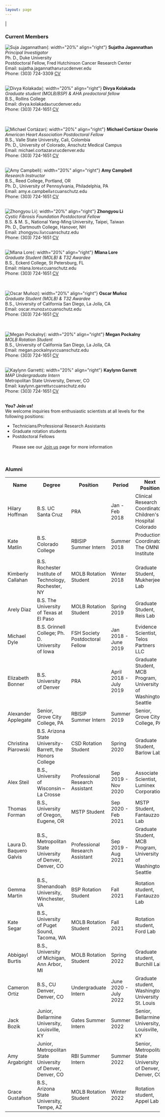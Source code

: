 ```yaml
---
layout: page
---
```

|

### Current Members
      
      
![Suja Jagannathan](/img/SJ_photo_for_flyer.jpg){: width="20%" align="right"}
**Sujatha Jagannathan**  
*Principal Investigator*  
Ph. D., Duke University    
Postdoctoral Fellow, Fred Hutchinson Cancer Research Center  
Email: sujatha.jagannathan`at`ucdenver.edu  
Phone: (303) 724-3309
<a href="/docs/jagannathan-cv.pdf">CV</a>&nbsp;
<a href="http://scholar.google.com/citations?user=AhRVE-MAAAAJ" target="new"><i class="ai ai-google-scholar-square ai-fw"></i></a>&nbsp; 
<a href="http://twitter.com/RNA_biologist" target="new"><i class="fa fa-twitter fa-fw"></i></a>  
<br />

![Divya Kolakada](/img/kolakada.jpg){: width="20%" align="right"}
**Divya Kolakada**  
*Graduate student (MOLB/BSP) & AHA predoctoral fellow*  
B.S., Rollins College   
Email: divya.kolakada`at`ucdenver.edu  
Phone: (303) 724-1651
<a href="/docs/kolakada_resume.pdf">CV</a>&nbsp;
<a href="http://twitter.com/sciliator" target="new"><i class="fa fa-twitter fa-fw"></i></a>  
<br />
<br />

![Michael Cortázar](/img/cortazar.png){: width="20%" align="right"}
**Michael Cortázar Osorio**  
*American Heart Association Postdoctoral Fellow*  
B.S., Valle State University, Cali, Colombia  
Ph. D., University of Colorado, Anschutz Medical Campus  
Email: michael.cortazar`at`ucdenver.edu  
Phone: (303) 724-1651
<a href="/docs/cortazar-biosketch.pdf">CV</a>&nbsp;
<a href="http://twitter.com/MikeCortazar" target="new"><i class="fa fa-twitter fa-fw"></i></a>  
<br />

![Amy Campbell](/img/campbell.jpg){: width="20%" align="right"}
**Amy Campbell**  
*Research Instructor*  
B.S., Reed College, Portland, OR  
Ph. D., University of Pennsylvania, Philadelphia, PA  
Email: amy.e.campbell`at`cuanschutz.edu   
Phone: (303) 724-1651
<a href="/docs/campbell-cv.pdf">CV</a>&nbsp;  
<br />

![Zhongyou Li](/img/li.jpg){: width="20%" align="right"}
**Zhongyou Li**  
*Cystic Fibrosis Foundation Postdoctoral Fellow*  
B.S. & M. S., National Yang-Ming University, Taipei, Taiwan   
Ph. D., Dartmouth College, Hanover, NH    
Email: zhongyou.li`at`cuanschutz.edu  
Phone: (303) 724-1651
<a href="/docs/li-cv.pdf">CV</a>&nbsp;  
<br />

![Mlana Lore](/img/lore.jpeg){: width="20%" align="right"}
**Mlana Lore**  
*Graduate Student (MOLB) & T32 Awardee*  
B.S., Eckerd College, St Petersburg, FL  
Email: mlana.lore`at`cuanschutz.edu  
Phone: (303) 724-1651
<a href="/docs/lore-cv.pdf">CV</a>&nbsp;
<a href="http://twitter.com/lore_mlana" target="new"><i class="fa fa-twitter fa-fw"></i></a>  
<br />
<br />

![Oscar Muñoz](/img/munoz.jpg){: width="20%" align="right"}
**Oscar Muñoz**  
*Graduate Student (MOLB) & T32 Awardee*  
B.S., University of California San Diego, La Jolla, CA    
Email: oscar.munoz`at`cuanschutz.edu  
Phone: (303) 724-1651
<a href="/docs/munoz-cv.pdf">CV</a>&nbsp;
<a href="http://twitter.com/OscRNA98" target="new"><i class="fa fa-twitter fa-fw"></i></a>  
<br />
<br />

![Megan Pockalny](/img/pockalny.jpg){: width="20%" align="right"}
**Megan Pockalny**  
*MOLB Rotation Student*  
B.S., University of California San Diego, La Jolla, CA    
Email: megan.pockalny`at`cuanschutz.edu  
Phone: (303) 724-1651
<a href="/docs/pockalny-cv.pdf">CV</a>&nbsp;
<br />
<br />   

![Kaylynn Garrett](/img/garrett.jpeg){: width="20%" align="right"}
**Kaylynn Garrett**  
*MAP Undergraduate Intern*  
Metropolitan State University, Denver, CO    
Email: kaylynn.garrett`at`cuanschutz.edu  
Phone: (303) 724-1651
<a href="/docs/garrett-cv.pdf">CV</a>&nbsp;
<br />
<br />

**You? Join us!**  
We welcome inquiries from enthusiastic scientists at all levels for the following positions:
- Technicians/Professional Research Assistants  
- Graduate rotation students
- Postdoctoral Fellows  
<br>Please see our [Join us](https://jagannathan-lab.github.io/joinus/) page for more information  
<br />

### Alumni

<html>
<body>

<table border="0">
  <tr>
    <th>Name</th>
    <th>Degree</th>
    <th>Position</th>
    <th>Period</th>
    <th>Next Position</th> 
  </tr>
  
  <tr>
    <td>Hilary Hoffman</td>
    <td>B.S. UC Santa Cruz</td>
    <td>PRA</td>
    <td>Jan - Feb 2018</td>
    <td>Clinical Research Coordinator, Children's Hospital Colorado</td>
  </tr>

  <tr>
    <td>Kate Matlin</td>
    <td>B.S. Colorado College</td>
    <td>RBISIP Summer Intern</td>
    <td>Summer 2018</td>
    <td>Production Coordinator, The OMNI Institute</td>
  </tr>


  <tr>
    <td>Kimberly Callahan</td>
    <td>B.S. Rochester Institute of Technology, Rochester, NY </td>
    <td>MOLB Rotation Student</td>
    <td>Winter 2018</td>
    <td>Graduate Student, Mukherjee Lab</td>
  </tr>

  
  <tr>
    <td>Arely Diaz</td>
    <td>B.S. The University of Texas at El Paso</td>
    <td>MOLB Rotation Student</td>
    <td>Spring 2019</td>
    <td>Graduate Student, Reis Lab</td>
  </tr>
  
  <tr>
    <td>Michael Dyle</td>
    <td>B.S. Grinnell College; Ph. D. University of Iowa</td>
    <td>FSH Society Postdoctoral Fellow</td>
    <td>Jan 2018 - June 2019</td>
    <td>Evidence Scientist, Telos Partners LLC</td>
  </tr>
  

  <tr>
    <td>Elizabeth Bonner</td>
    <td>B.S. University of Denver </td>
    <td>PRA</td>
    <td>April 2018 - July 2019</td>
    <td>Graduate Student, MCB Program, University of Washington Seattle </td>
  </tr>
  
  <tr>
    <td>Alexander Applegate</td>
    <td>Senior, Grove City College, PA</td>
    <td>RBISIP Summer Intern</td>
    <td>Summer 2019</td>
    <td>Senior, Grove City College, PA</td>
  </tr>
  
  <tr>
    <td>Christina Piarowski</td>
    <td>B.S. Arizona State University- Barrett, the Honors College</td>
    <td>CSD Rotation Student</td>
    <td>Spring 2020</td>
    <td>Graduate Student, Barlow Lab</td>
  </tr>
  
  <tr>
    <td>Alex Steil</td>
    <td>B.S., University of Wisconsin – La Crosse</td>
    <td>Professional Research Assistant</td>
    <td>Sep 2019 - Nov 2020</td>
    <td>Associate Scientist, Luminex Corporation</td>
  </tr>
  
  <tr>
    <td>Thomas Forman</td>
    <td>B.S., University of Oregon, Eugene, OR</td>
    <td>MSTP Student</td>
    <td>Sep 2020 - Feb 2021</td>
    <td>MSTP Student, Fantauzzo Lab</td>
  </tr>
   
  <tr>
    <td>Laura D. Baquero Galvis</td>
    <td>B.S., Metropolitan State University of Denver, Denver, CO</td>
    <td>Professional Research Assistant</td>
    <td>Sep 2019 - Aug 2021</td>
    <td>Graduate Student, MCB Program, University of Washington Seattle</td>
  </tr>     
      
  <tr>
    <td>Gemma Martin</td>
    <td>B.S., Shenandoah University, Winchester, VA</td>
    <td>BSP Rotation Student</td>
    <td>Fall 2021</td>
    <td>Rotation student, Fantauzzo Lab</td>
  </tr>     
      
  <tr>
    <td>Kate Segar</td>
    <td>B.S., University of Puget Sound, Tacoma, WA</td>
    <td>MOLB Rotation Student</td>
    <td>Fall 2021</td>
    <td>Rotation student, Ford Lab</td>
  </tr>      
      
  <tr>
    <td>Abbigayl Burtis</td>
    <td>B.S., University of Michigan, Ann Arbor, MI</td>
    <td>MOLB Rotation Student</td>
    <td>Spring 2022</td>
    <td>Graduate student, Burchill Lab</td>
  </tr> 
      
  <tr>
    <td>Cameron Ortiz</td>
    <td>B.S., CU Denver, Denver, CO</td>
    <td>Undergraduate Intern</td>
    <td>June 2020 - July 2022</td>
    <td>Graduate student, Washington University at St. Louis</td>
  </tr>     
            
  <tr>
    <td>Jack Bozik</td>
    <td>Junior, Bellarmine University, Louisville, KY </td>
    <td>Gates Summer Intern</td>
    <td>Summer 2022</td>
    <td>Senior, Bellarmine University, Louisville, KY</td>
  </tr>    
            
  <tr>
    <td>Amy Argabright</td>
    <td>Junior, Metropolitan State University of Denver, Denver, CO</td>
    <td>RBI Summer Intern</td>
    <td>Summer 2022</td>
    <td>Senior, Metropolitan State University of Denver, Denver, CO</td>
  </tr> 
      
  <tr>
    <td>Grace Gustafson</td>
    <td>B.S., Arizona State University, Tempe, AZ</td>
    <td>MOLB Rotation Student</td>
    <td>Winter 2022</td>
    <td>Rotation student, Appel Lab</td>
  </tr>      
 
</table>

</body>
</html>
